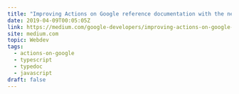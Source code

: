 ```yaml
---
title: "Improving Actions on Google reference documentation with the new Typedoc Neo theme"
date: 2019-04-09T00:05:05Z
link: https://medium.com/google-developers/improving-actions-on-google-reference-documentation-with-the-new-typedoc-neo-theme-7a9d58b52c4a?source=rss----2e5ce7f173a5---4
site: medium.com
topic: Webdev
tags:
  - actions-on-google
  - typescript
  - typedoc
  - javascript
draft: false
---
```

